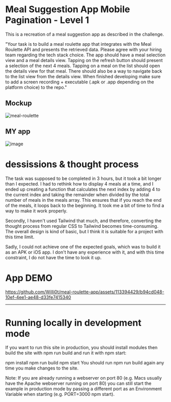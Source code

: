 # Meal Suggestion App Mobile Pagination - Level 1

This is a recreation of a meal suggestion app as described in the challenge.

"Your task is to build a meal roulette app that integrates with the Meal Roulette API and presents the retrieved data. Please agree with your hiring team regarding the tech stack choice.
The app should have a meal selection view and a meal details view.
Tapping on the refresh button should present a selection of the next 4 meals.
Tapping on a meal on the list should open the details view for that meal.
There should also be a way to navigate back to the list view from the details view.
When finished developing make sure to add a screen recording + executable (.apk or .app depending on the platform choice) to the repo."

## Mockup

![meal-roulette](https://user-images.githubusercontent.com/1162212/114553140-9fb4fa80-9c65-11eb-91ae-ce30dc3522b7.png)

## MY app

![image](https://github.com/ffc1e12/meal-roulette-app-mobile-pagination-level-1_de09c64-6h93g5/assets/113394429/f6408c72-2a82-44c5-a32b-aba49e47e5a6)

# dessissions & thought process

The task was supposed to be completed in 3 hours, but it took a bit longer than I expected. I had to rethink how to display 4 meals at a time, and I ended up creating a function that calculates the next index by adding 4 to the current index and taking the remainder when divided by the total number of meals in the meals array. This ensures that if you reach the end of the meals, it loops back to the beginning. It took me a bit of time to find a way to make it work properly.

Secondly, I haven't used Tailwind that much, and therefore, converting the thought process from regular CSS to Tailwind becomes time-consuming. The overall design is kind of basic, but I think it is suitable for a project with this time limit.

Sadly, I could not achieve one of the expected goals, which was to build it as an APK or iOS app. I don't have any experience with it, and with this time constraint, I do not have the time to look it up.

# App DEMO

https://github.com/Willi0t/meal-roulette-app/assets/113394429/b94cd048-10ef-4ee1-ae48-d33fe7415340

---

# Running locally in development mode

If you want to run this site in production, you should install modules then build the site with npm run build and run it with npm start:

npm install
npm run build
npm start
You should run npm run build again any time you make changes to the site.

Note: If you are already running a webserver on port 80 (e.g. Macs usually have the Apache webserver running on port 80) you can still start the example in production mode by passing a different port as an Environment Variable when starting (e.g. PORT=3000 npm start).

